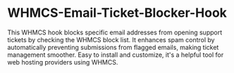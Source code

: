 # WHMCS-Email-Ticket-Blocker-Hook
This WHMCS hook blocks specific email addresses from opening support tickets by checking the WHMCS block list. It enhances spam control by automatically preventing submissions from flagged emails, making ticket management smoother. Easy to install and customize, it's a helpful tool for web hosting providers using WHMCS.
